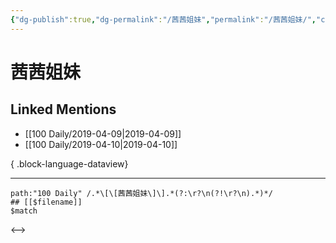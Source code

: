 ```yaml
---
{"dg-publish":true,"dg-permalink":"/茜茜姐妹","permalink":"/茜茜姐妹/","created":"2023-03-11T21:19:16.000+08:00","updated":"2023-08-24T19:47:43.019+08:00"}
---
```


# 茜茜姐妹

## Linked Mentions
- [[100 Daily/2019-04-09\|2019-04-09]]
- [[100 Daily/2019-04-10\|2019-04-10]]

{ .block-language-dataview}

---

```expander
path:"100 Daily" /.*\[\[茜茜姐妹\]\].*(?:\r?\n(?!\r?\n).*)*/
## [[$filename]]
$match
```

<-->